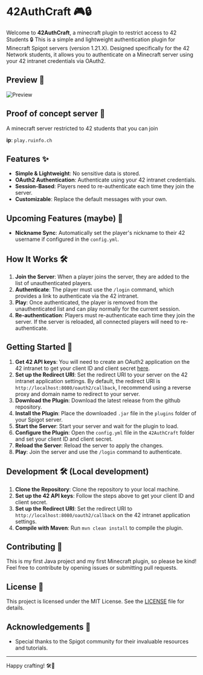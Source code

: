 # 42AuthCraft 🎮🔒

Welcome to **42AuthCraft**, a minecraft plugin to restrict access to 42 Students 🔒
This is a simple and lightweight authentication plugin for Minecraft Spigot servers (version 1.21.X). Designed specifically for the 42 Network students, it allows you to authenticate on a Minecraft server using your 42 intranet credentials via OAuth2.

## Preview 🎥
![Preview](https://github.com/RPDJF/42AuthCraft/blob/main/docs/preview.gif?raw=true)

## Proof of concept server 🚀
A minecraft server restricted to 42 students that you can join

**ip**: `play.ruinfo.ch`

## Features ✨

- **Simple & Lightweight**: No sensitive data is stored.
- **OAuth2 Authentication**: Authenticate using your 42 intranet credentials.
- **Session-Based**: Players need to re-authenticate each time they join the server.
- **Customizable**: Replace the default messages with your own.

## Upcoming Features (maybe) 🚀
- **Nickname Sync**: Automatically set the player's nickname to their 42 username if configured in the `config.yml`.

## How It Works 🛠️

1. **Join the Server**: When a player joins the server, they are added to the list of unauthenticated players.
2. **Authenticate**: The player must use the `/login` command, which provides a link to authenticate via the 42 intranet.
3. **Play**: Once authenticated, the player is removed from the unauthenticated list and can play normally for the current session.
4. **Re-authentication**: Players must re-authenticate each time they join the server. If the server is reloaded, all connected players will need to re-authenticate.

## Getting Started 🚀

1. **Get 42 API keys**: You will need to create an OAuth2 application on the 42 intranet to get your client ID and client secret [here](https://profile.intra.42.fr/oauth/applications/new).
2. **Set up the Redirect URI**: Set the redirect URI to your server on the 42 intranet application settings. By default, the redirect URI is `http://localhost:8080/oauth2/callback`, I recommend using a reverse proxy and domain name to redirect to your server.
2. **Download the Plugin**: Download the latest release from the github repository.
3. **Install the Plugin**: Place the downloaded `.jar` file in the `plugins` folder of your Spigot server.
4. **Start the Server**: Start your server and wait for the plugin to load.
5. **Configure the Plugin**: Open the `config.yml` file in the `42AuthCraft` folder and set your client ID and client secret.
6. **Reload the Server**: Reload the server to apply the changes.
7. **Play**: Join the server and use the `/login` command to authenticate.

## Development 🛠️ (Local development)
1. **Clone the Repository**: Clone the repository to your local machine.
2. **Set up the 42 API keys**: Follow the steps above to get your client ID and client secret.
3. **Set up the Redirect URI**: Set the redirect URI to `http://localhost:8080/oauth2/callback` on the 42 intranet application settings.
4. **Compile with Maven**: Run `mvn clean install` to compile the plugin.

## Contributing 🤝

This is my first Java project and my first Minecraft plugin, so please be kind! Feel free to contribute by opening issues or submitting pull requests.

## License 📜

This project is licensed under the MIT License. See the [LICENSE](LICENSE) file for details.

## Acknowledgements 🙏

- Special thanks to the Spigot community for their invaluable resources and tutorials.

---

Happy crafting! 🛠️🎉
